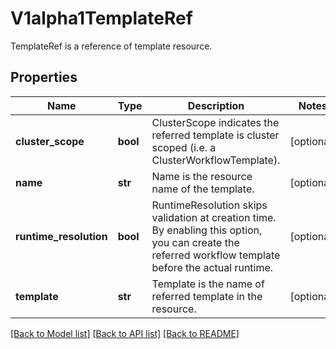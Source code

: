 # V1alpha1TemplateRef

TemplateRef is a reference of template resource.
## Properties
Name | Type | Description | Notes
------------ | ------------- | ------------- | -------------
**cluster_scope** | **bool** | ClusterScope indicates the referred template is cluster scoped (i.e. a ClusterWorkflowTemplate). | [optional] 
**name** | **str** | Name is the resource name of the template. | [optional] 
**runtime_resolution** | **bool** | RuntimeResolution skips validation at creation time. By enabling this option, you can create the referred workflow template before the actual runtime. | [optional] 
**template** | **str** | Template is the name of referred template in the resource. | [optional] 

[[Back to Model list]](../README.md#documentation-for-models) [[Back to API list]](../README.md#documentation-for-api-endpoints) [[Back to README]](../README.md)


